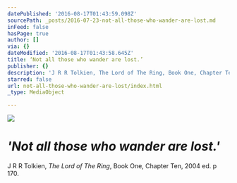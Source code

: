 ```yaml
---
datePublished: '2016-08-17T01:43:59.098Z'
sourcePath: _posts/2016-07-23-not-all-those-who-wander-are-lost.md
inFeed: false
hasPage: true
author: []
via: {}
dateModified: '2016-08-17T01:43:58.645Z'
title: ‘Not all those who wander are lost.’
publisher: {}
description: 'J R R Tolkien, The Lord of The Ring, Book One, Chapter Ten, 2004 ed. p 170.'
starred: false
url: not-all-those-who-wander-are-lost/index.html
_type: MediaObject

---
```

![](https://the-grid-user-content.s3-us-west-2.amazonaws.com/f52ad2b4-a6f2-4f9d-967d-6656edd0e084.jpg)

# _'Not all those who wander are lost.'_

J R R Tolkien, _The Lord of The Ring_, Book One, Chapter Ten, 2004 ed. p 170\.